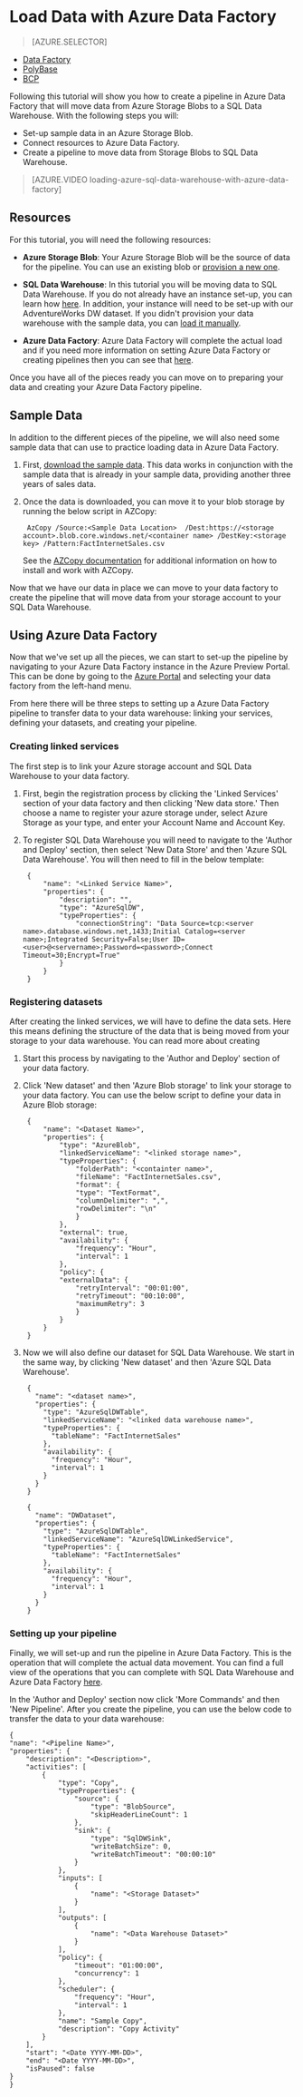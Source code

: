 <properties
	pageTitle="Load data with Azure Data Factory | Microsoft Azure"
	description="Learn to load data with Azure Data Factory"
	services="sql-data-warehouse"
	documentationCenter="NA"
	authors="lodipalm"
	manager="barbkess"
	editor=""
	tags="azure-sql-data-warehouse"/>
<tags
   ms.service="sql-data-warehouse"
   ms.devlang="NA"
   ms.topic="get-started-article"
   ms.tgt_pltfrm="NA"
   ms.workload="data-services"
   ms.date="10/20/2015"
   ms.author="lodipalm"/>

# Load Data with Azure Data Factory

> [AZURE.SELECTOR]
- [Data Factory](sql-data-warehouse-get-started-load-with-azure-data-factory.md)
- [PolyBase](sql-data-warehouse-load-with-polybase-short.md)
- [BCP](sql-data-warehouse-load-with-bcp.md)

 Following this tutorial will show you how to create a pipeline in Azure Data Factory that will move data from Azure Storage Blobs to a SQL Data Warehouse. With the following steps you will:

+ Set-up sample data in an Azure Storage Blob.
+ Connect resources to Azure Data Factory.
+ Create a pipeline to move data from Storage Blobs to SQL Data Warehouse.

>[AZURE.VIDEO loading-azure-sql-data-warehouse-with-azure-data-factory]

## Resources

For this tutorial, you will need the following resources:

   + **Azure Storage Blob**:  Your Azure Storage Blob will be the source of data for the pipeline.  You can use an existing blob or [provision a new one](../storage/storage-create-storage-account/).

   + **SQL Data Warehouse**: In this tutorial you will be moving data to SQL Data Warehouse.  If you do not already have an instance set-up, you can learn how  [here](sql-data-warehouse-get-started-provision.md).  In addition, your instance will need to be set-up with our AdventureWorks DW dataset.  If you didn't provision your data warehouse with the sample data, you can [load it manually](sql-data-warehouse-get-started-manually-load-samples.md).

   + **Azure Data Factory**: Azure Data Factory will complete the actual load and if you need more information on setting Azure Data Factory or creating pipelines then you can see that [here](../data-factory/data-factory-build-your-first-pipeline-using-editor/).

Once you have all of the pieces ready you can move on to preparing your data and creating your Azure Data Factory pipeline.

## Sample Data

In addition to the different pieces of the pipeline, we will also need some sample data that can use to practice loading data in Azure Data Factory.  

1. First, [download the sample data](https://migrhoststorage.blob.core.windows.net/adfsample/FactInternetSales.csv).  This data works in conjunction with the sample data that is already in your sample data, providing another three years of sales data.

2. Once the data is downloaded, you can move it to your blob storage by running the below script in AZCopy:

        AzCopy /Source:<Sample Data Location>  /Dest:https://<storage account>.blob.core.windows.net/<container name> /DestKey:<storage key> /Pattern:FactInternetSales.csv

	See the [AZCopy documentation](../storage/storage-use-azcopy/) for additional information on how to install and work with AZCopy.

Now that we have our data in place we can move to your data factory to create the pipeline that will move data from your storage account to your SQL Data Warehouse.  

## Using Azure Data Factory

Now that we've set up all the pieces, we can start to set-up the pipeline by navigating to your Azure Data Factory instance in the Azure Preview Portal.  This can be done by going to the [Azure Portal](portal.azure.com) and selecting your data factory from the left-hand menu.

From here there will be three steps to setting up a Azure Data Factory pipeline to transfer data to your data warehouse: linking your services, defining your datasets, and creating your pipeline.

### Creating linked services

The first step is to link your Azure storage account and SQL Data Warehouse to your data factory.  

1. First, begin the registration process by clicking the 'Linked Services' section of your data factory and then clicking 'New data store.' Then choose a name to register your azure storage under, select Azure Storage as your type, and enter your Account Name and Account Key.

2. To register SQL Data Warehouse you will need to navigate to the 'Author and Deploy' section, then select 'New Data Store' and then 'Azure SQL Data Warehouse'. You will then need to fill in the below template:

		{
		    "name": "<Linked Service Name>",
		    "properties": {
		        "description": "",
		        "type": "AzureSqlDW",
		        "typeProperties": {
		            "connectionString": "Data Source=tcp:<server name>.database.windows.net,1433;Initial Catalog=<server name>;Integrated Security=False;User ID=<user>@<servername>;Password=<password>;Connect Timeout=30;Encrypt=True"
		        }
		    }
		}

### Registering datasets

After creating the linked services, we will have to define the data sets.  Here this means defining the structure of the data that is being moved from your storage to your data warehouse.  You can read more about creating

1. Start this process by navigating to the 'Author and Deploy' section of your data factory.

2. Click 'New dataset' and then 'Azure Blob storage' to link your storage to your data factory.  You can use the below script to define your data in Azure Blob storage:

		{
			"name": "<Dataset Name>",
			"properties": {
				"type": "AzureBlob",
				"linkedServiceName": "<linked storage name>",
				"typeProperties": {
					"folderPath": "<containter name>",
					"fileName": "FactInternetSales.csv",
					"format": {
					"type": "TextFormat",
					"columnDelimiter": ",",
					"rowDelimiter": "\n"
					}
				},
				"external": true,
				"availability": {
					"frequency": "Hour",
					"interval": 1
				},
				"policy": {
				"externalData": {
					"retryInterval": "00:01:00",
					"retryTimeout": "00:10:00",
					"maximumRetry": 3
					}
				}
			}
		}



3. Now we will also define our dataset for SQL Data Warehouse.  We start in the same way, by clicking 'New dataset' and then 'Azure SQL Data Warehouse'.

		{
		  "name": "<dataset name>",
		  "properties": {
		    "type": "AzureSqlDWTable",
		    "linkedServiceName": "<linked data warehouse name>",
		    "typeProperties": {
		      "tableName": "FactInternetSales"
		    },
		    "availability": {
		      "frequency": "Hour",
		      "interval": 1
		    }
		  }
		}

		{
		  "name": "DWDataset",
		  "properties": {
			"type": "AzureSqlDWTable",
			"linkedServiceName": "AzureSqlDWLinkedService",
			"typeProperties": {
			  "tableName": "FactInternetSales"
			},
			"availability": {
			  "frequency": "Hour",
			  "interval": 1
			}
		  }
		}

### Setting up your pipeline

Finally, we will set-up and run the pipeline in Azure Data Factory.  This is the operation that will complete the actual data movement.  You can find a full view of the operations that you can complete with SQL Data Warehouse and Azure Data Factory [here](../data-factory/data-factory-azure-sql-data-warehouse-connector/).

In the 'Author and Deploy' section now click 'More Commands' and then 'New Pipeline'.  After you create the pipeline, you can use the below code to transfer the data to your data warehouse:

	{
	"name": "<Pipeline Name>",
	"properties": {
		"description": "<Description>",
		"activities": [
			{
				"type": "Copy",
				"typeProperties": {
					"source": {
						"type": "BlobSource",
						"skipHeaderLineCount": 1
					},
					"sink": {
						"type": "SqlDWSink",
						"writeBatchSize": 0,
						"writeBatchTimeout": "00:00:10"
					}
				},
				"inputs": [
					{
						"name": "<Storage Dataset>"
					}
				],
				"outputs": [
					{
						"name": "<Data Warehouse Dataset>"
					}
				],
				"policy": {
					"timeout": "01:00:00",
					"concurrency": 1
				},
				"scheduler": {
					"frequency": "Hour",
					"interval": 1
				},
				"name": "Sample Copy",
				"description": "Copy Activity"
			}
		],
		"start": "<Date YYYY-MM-DD>",
		"end": "<Date YYYY-MM-DD>",
		"isPaused": false
	}
	}
	
